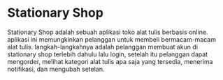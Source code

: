 # Stationary Shop
Stationary Shop adalah sebuah aplikasi toko alat tulis berbasis online. aplikasi ini memungkinkan pelanggan untuk membeli bermacam-macam alat tulis. 
langkah-langkahnya adalah pelanggan membuat akun di stationary shop terlebih dahulu lalu login, setelah itu pelanggan dapat mengorder, melihat kategori alat tulis apa saja yang tersedia, menerima notifikasi, dan mengubah setelan.
